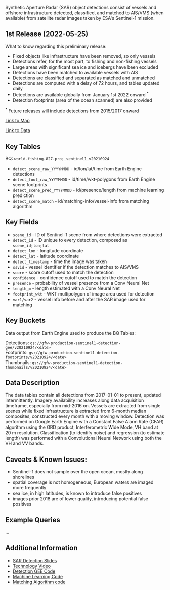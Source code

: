 Synthetic Aperture Radar (SAR) object detections consist of vessels and offshore infrastructure detected, classified, and matched to AIS/VMS (when available) from satellite radar images taken by ESA's Sentinel-1 mission. 

## 1st Release (2022-05-25)

What to know regarding this preliminary release:

- Fixed objects like infrastructure have been removed, so only vessels
- Detections refer, for the most part, to fishing and non-fishing vessels
- Large areas with significant sea ice and icebergs have been excluded
- Detections have been matched to available vessels with AIS
- Detections are classified and separated as matched and unmatched
- Detections are computed with a delay of 72 hours, and tables updated daily
- Detections are available globally from January 1st 2022 onward <sup>*</sup>
- Detection footprints (area of the ocean scanned) are also provided

<sup>*</sup> Future releases will include detections from 2015/2017 onward

[Link to Map](https://#)

[Link to Data](https://#)

## Key Tables

BQ: `world-fishing-827.proj_sentinel1_v20210924`

- `detect_scene_raw_YYYYMMDD` - id/lon/lat/time from Earth Engine detections
- `detect_foot_raw_YYYYMMDD` - id/time/wkt-polygons from Earth Engine scene footprints
- `detect_scene_pred_YYYYMMDD` - id/presence/length from machine learning prediction
- `detect_scene_match` - id/matching-info/vessel-info from matching algorithm

## Key Fields

- `scene_id` - ID of Sentinel-1 scene from where detections were extracted
- `detect_id` - ID unique to every detection, composed as `scene_id;lon;lat`
- `detect_lon` - longitude coordinate
- `detect_lat` - latitude coordinate
- `detect_timestamp` - time the image was taken
- `ssvid` - vessel identifier if the detection matches to AIS/VMS
- `score` - score cutoff used to match the detection
- `confidence` - confidence cutoff used to match the detection
- `presence` - probability of vessel presence from a Conv Neural Net
- `length_m` - length estimated with a Conv Neural Net
- `footprint_wkt` - WKT multipolygon of image area used for detection
- `var1/var2` - vessel info before and after the SAR image used for matching

## Key Buckets

Data output from Earth Engine used to produce the BQ Tables:

Detections: `gs://gfw-production-sentinel1-detection-gee/v20210924/<date>`  
Footprints: `gs://gfw-production-sentinel1-detection-footprints/v20210924/<date>`  
Thumbnails: `gs://gfw-production-sentinel1-detection-thumbnails/v20210924/<date>`   

## Data Description

The data tables contain all detections from 2017-01-01 to present, updated intermittently. Imagery availability increases along data acquisition timeframe, especially from mid-2016 on. Vessels are extracted from single scenes while fixed infrastructure is extracted from 6-month median composites, constructed every month with a moving window. Detection was performed on Google Earth Engine with a Constant False Alarm Rate (CFAR) algorithm using the GRD product, Interferometric Wide Mode, VH band at 20 m resolution. Classification (to identify noise) and regression (to estimate length) was performed with a Convolutional Neural Network using both the VH and VV bands.

## Caveats & Known Issues:

- Sentinel-1 does not sample over the open ocean, mostly along shorelines
- spatial coverage is not homogeneous, European waters are imaged more frequently
- sea ice, in high latitudes, is known to introduce false positives
- images prior 2018 are of lower quality, introducing potential false positives

## Example Queries

...

## Additional Information

- [SAR Detection Slides](https://docs.google.com/presentation/d/1Rzsz6roQU-QfEdGTq33fApBTkZwsBelzKBHBKWrSALM/edit?usp=sharing)
- [Technology Video](https://#)
- [Detection GEE Code](https://github.com/GlobalFishingWatch/sentinel-1-ee/tree/develop/detection)
- [Machine Learning Code](https://github.com/GlobalFishingWatch/sentinel-1-ee/tree/develop/classification)
- [Matching Algorithm code](https://#)